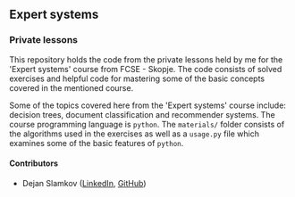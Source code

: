 ## Expert systems
### Private lessons

This repository holds the code from the private lessons held by me for the 'Expert systems' course from FCSE - Skopje.
The code consists of solved exercises and helpful code for mastering some of the basic concepts covered in the mentioned course.

Some of the topics covered here from the 'Expert systems' course include: decision trees, document classification and recommender systems. The course programming language
is `python`. The `materials/` folder consists of the algorithms used in the exercises as well as a `usage.py` file which examines some of the basic features of `python`. 

#### Contributors
- Dejan Slamkov ([LinkedIn](https://www.linkedin.com/in/dejan-slamkov/), [GitHub](https://github.com/SlamkovDejan))
